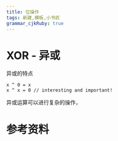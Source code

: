 ```yaml
---
title: 位操作
tags: 新建,模板,小书匠
grammar_cjkRuby: true
---
```



# XOR - 异或
异或的特点 

```
x ^ 0 = x
x ^ x = 0 // interesting and important!
```

异或运算可以进行复杂的操作，


# 参考资料